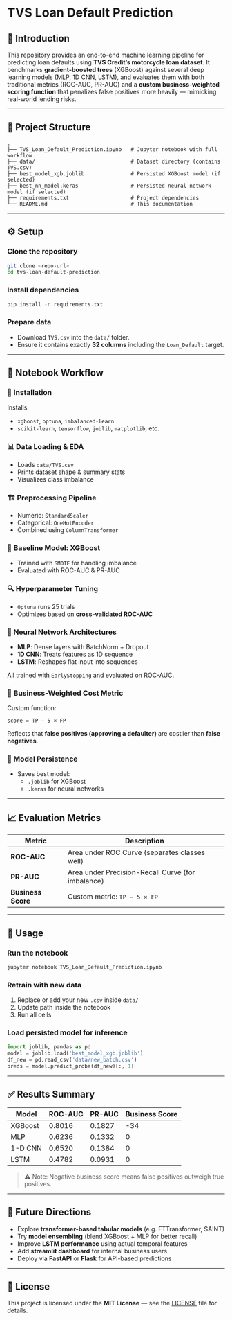 # TVS Loan Default Prediction

## 📌 Introduction
This repository provides an end-to-end machine learning pipeline for predicting loan defaults using **TVS Credit’s motorcycle loan dataset**. It benchmarks **gradient-boosted trees** (XGBoost) against several deep learning models (MLP, 1D CNN, LSTM), and evaluates them with both traditional metrics (ROC-AUC, PR-AUC) and a **custom business-weighted scoring function** that penalizes false positives more heavily — mimicking real-world lending risks.

---

## 📁 Project Structure

```
.
├── TVS_Loan_Default_Prediction.ipynb   # Jupyter notebook with full workflow
├── data/                               # Dataset directory (contains TVS.csv)
├── best_model_xgb.joblib               # Persisted XGBoost model (if selected)
├── best_nn_model.keras                 # Persisted neural network model (if selected)
├── requirements.txt                    # Project dependencies
└── README.md                           # This documentation
```

---

## ⚙️ Setup

### Clone the repository
```bash
git clone <repo-url>
cd tvs-loan-default-prediction
```

### Install dependencies
```bash
pip install -r requirements.txt
```

### Prepare data
- Download `TVS.csv` into the `data/` folder.
- Ensure it contains exactly **32 columns** including the `Loan_Default` target.

---

## 🧠 Notebook Workflow

### 🔧 Installation
Installs:
- `xgboost`, `optuna`, `imbalanced-learn`
- `scikit-learn`, `tensorflow`, `joblib`, `matplotlib`, etc.

### 📊 Data Loading & EDA
- Loads `data/TVS.csv`
- Prints dataset shape & summary stats
- Visualizes class imbalance

### 🏗️ Preprocessing Pipeline
- Numeric: `StandardScaler`
- Categorical: `OneHotEncoder`
- Combined using `ColumnTransformer`

### 🎯 Baseline Model: XGBoost
- Trained with `SMOTE` for handling imbalance
- Evaluated with ROC-AUC & PR-AUC

### 🔍 Hyperparameter Tuning
- `Optuna` runs 25 trials
- Optimizes based on **cross-validated ROC-AUC**

### 🤖 Neural Network Architectures
- **MLP**: Dense layers with BatchNorm + Dropout
- **1D CNN**: Treats features as 1D sequence
- **LSTM**: Reshapes flat input into sequences

All trained with `EarlyStopping` and evaluated on ROC-AUC.

### 💼 Business-Weighted Cost Metric
Custom function:
```
score = TP − 5 × FP
```
Reflects that **false positives (approving a defaulter)** are costlier than **false negatives**.

### 💾 Model Persistence
- Saves best model:
  - `.joblib` for XGBoost
  - `.keras` for neural networks

---

## 📈 Evaluation Metrics

| Metric         | Description                                      |
|----------------|--------------------------------------------------|
| **ROC-AUC**    | Area under ROC Curve (separates classes well)    |
| **PR-AUC**     | Area under Precision-Recall Curve (for imbalance)|
| **Business Score** | Custom metric: `TP − 5 × FP`                   |

---

## 🚀 Usage

### Run the notebook
```bash
jupyter notebook TVS_Loan_Default_Prediction.ipynb
```

### Retrain with new data
1. Replace or add your new `.csv` inside `data/`
2. Update path inside the notebook
3. Run all cells

### Load persisted model for inference

```python
import joblib, pandas as pd
model = joblib.load('best_model_xgb.joblib')
df_new = pd.read_csv('data/new_batch.csv')
preds = model.predict_proba(df_new)[:, 1]
```

---

## ✅ Results Summary

| Model     | ROC-AUC | PR-AUC | Business Score |
|-----------|---------|--------|----------------|
| XGBoost   | 0.8016  | 0.1827 | -34            |
| MLP       | 0.6236  | 0.1332 | 0              |
| 1-D CNN   | 0.6520  | 0.1384 | 0              |
| LSTM      | 0.4782  | 0.0931 | 0              |

> ⚠️ Note: Negative business score means false positives outweigh true positives.

---

## 🔮 Future Directions

- Explore **transformer-based tabular models** (e.g. FTTransformer, SAINT)
- Try **model ensembling** (blend XGBoost + MLP for better recall)
- Improve **LSTM performance** using actual temporal features
- Add **streamlit dashboard** for internal business users
- Deploy via **FastAPI** or **Flask** for API-based predictions

---

## 📄 License

This project is licensed under the **MIT License** — see the [LICENSE](LICENSE) file for details.
